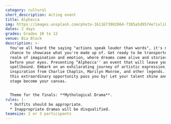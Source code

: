 ```yaml
---
category: cultural
short_description: Acting event
title: Alphecca
img: https://images.unsplash.com/photo-1611673982064-7385a5d9574e?ixlib=rb-4.0.3&ixid=M3wxMjA3fDB8MHxzZWFyY2h8M3x8ZHJhbWF8ZW58MHx8MHx8fDA%3D&auto=format&fit=crop&w=900&q=60
dates: 2 days
grades: Grades 10 to 12
venue: Bia Block
description: >-
  You've all heard the saying "actions speak louder than words", it's now your
  chance to showcase what you're made up of. Get ready to be transported to a
  realm of imagination and emotion, where dreams come alive and stories unfold
  before your eyes. Presenting “Alphecca'' an event that will leave you
  spellbound. Embark on an exhilarating journey of artistic expression, drawing
  inspiration from Charlie Chaplin, Marilyn Monroe, and other legends. Don't let
  this extraordinary opportunity pass you by! Let your talent shine and let the
  stage become your canvas.


  Theme for the finals: **Mythological Drama**.
rules: |-
  * Outfits should be appropriate.
  * Inappropriate dramas will be disqualified.
teamsize: 2 or 3 participants
---
```


